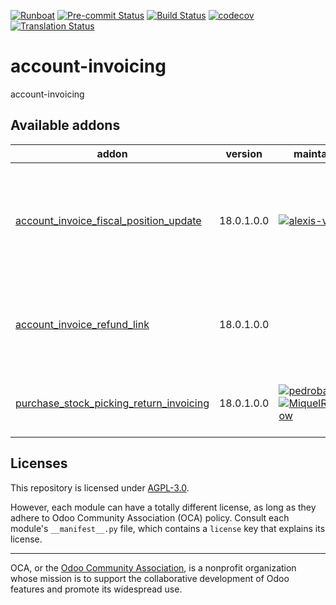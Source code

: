 
[![Runboat](https://img.shields.io/badge/runboat-Try%20me-875A7B.png)](https://runboat.odoo-community.org/builds?repo=OCA/account-invoicing&target_branch=18.0)
[![Pre-commit Status](https://github.com/OCA/account-invoicing/actions/workflows/pre-commit.yml/badge.svg?branch=18.0)](https://github.com/OCA/account-invoicing/actions/workflows/pre-commit.yml?query=branch%3A18.0)
[![Build Status](https://github.com/OCA/account-invoicing/actions/workflows/test.yml/badge.svg?branch=18.0)](https://github.com/OCA/account-invoicing/actions/workflows/test.yml?query=branch%3A18.0)
[![codecov](https://codecov.io/gh/OCA/account-invoicing/branch/18.0/graph/badge.svg)](https://codecov.io/gh/OCA/account-invoicing)
[![Translation Status](https://translation.odoo-community.org/widgets/account-invoicing-18-0/-/svg-badge.svg)](https://translation.odoo-community.org/engage/account-invoicing-18-0/?utm_source=widget)

<!-- /!\ do not modify above this line -->

# account-invoicing

account-invoicing

<!-- /!\ do not modify below this line -->

<!-- prettier-ignore-start -->

[//]: # (addons)

Available addons
----------------
addon | version | maintainers | summary
--- | --- | --- | ---
[account_invoice_fiscal_position_update](account_invoice_fiscal_position_update/) | 18.0.1.0.0 | [![alexis-via](https://github.com/alexis-via.png?size=30px)](https://github.com/alexis-via) | Changing the fiscal position of an invoice will auto-update invoice lines
[account_invoice_refund_link](account_invoice_refund_link/) | 18.0.1.0.0 |  | Show links between refunds and their originator invoices.
[purchase_stock_picking_return_invoicing](purchase_stock_picking_return_invoicing/) | 18.0.1.0.0 | [![pedrobaeza](https://github.com/pedrobaeza.png?size=30px)](https://github.com/pedrobaeza) [![MiquelRForgeFlow](https://github.com/MiquelRForgeFlow.png?size=30px)](https://github.com/MiquelRForgeFlow) | Add an option to refund returned pickings

[//]: # (end addons)

<!-- prettier-ignore-end -->

## Licenses

This repository is licensed under [AGPL-3.0](LICENSE).

However, each module can have a totally different license, as long as they adhere to Odoo Community Association (OCA)
policy. Consult each module's `__manifest__.py` file, which contains a `license` key
that explains its license.

----
OCA, or the [Odoo Community Association](http://odoo-community.org/), is a nonprofit
organization whose mission is to support the collaborative development of Odoo features
and promote its widespread use.
